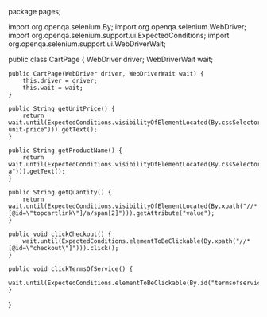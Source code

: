 package pages;

import org.openqa.selenium.By;
import org.openqa.selenium.WebDriver;
import org.openqa.selenium.support.ui.ExpectedConditions;
import org.openqa.selenium.support.ui.WebDriverWait;

public class CartPage {
    WebDriver driver;
    WebDriverWait wait;
    
    public CartPage(WebDriver driver, WebDriverWait wait) {
        this.driver = driver;
        this.wait = wait;
    }
    
    public String getUnitPrice() {
        return wait.until(ExpectedConditions.visibilityOfElementLocated(By.cssSelector("span.product-unit-price"))).getText();
    }
    
    public String getProductName() {
        return wait.until(ExpectedConditions.visibilityOfElementLocated(By.cssSelector("td.product a"))).getText();
    }
    
    public String getQuantity() {
        return wait.until(ExpectedConditions.visibilityOfElementLocated(By.xpath("//*[@id=\"topcartlink\"]/a/span[2]"))).getAttribute("value");
    }
    
    public void clickCheckout() {
        wait.until(ExpectedConditions.elementToBeClickable(By.xpath("//*[@id=\"checkout\"]"))).click();
    }
    
    public void clickTermsOfService() {
        wait.until(ExpectedConditions.elementToBeClickable(By.id("termsofservice"))).click();
    }
}
